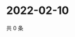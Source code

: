 # 2022-02-10

共 0 条

<!-- BEGIN WEIBO -->
<!-- 最后更新时间 Thu Feb 10 2022 19:00:46 GMT+0800 (China Standard Time) -->

<!-- END WEIBO -->
